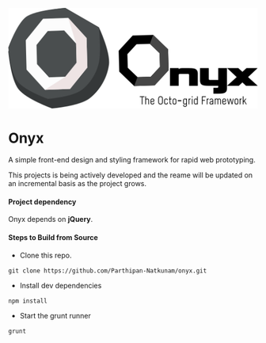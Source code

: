 ![Alt text](https://github.com/Parthipan-Natkunam/onyx/blob/master/logo%20files/logo-raster.png?raw=true "Onyx Logo")

# Onyx
A simple front-end design and styling framework for rapid web prototyping.

This projects is being actively developed and the reame will be updated on an incremental basis as the project grows.

#### Project dependency
Onyx depends on **jQuery**.

#### Steps to Build from Source
- Clone this repo.
```
git clone https://github.com/Parthipan-Natkunam/onyx.git
```
- Install dev dependencies
```
npm install
```
- Start the grunt runner
```
grunt
```
